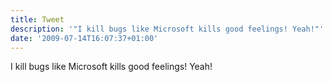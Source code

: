 ```yaml
---
title: Tweet
description: '"I kill bugs like Microsoft kills good feelings! Yeah!"'
date: '2009-07-14T16:07:37+01:00'
---
```

I kill bugs like Microsoft kills good feelings! Yeah!
